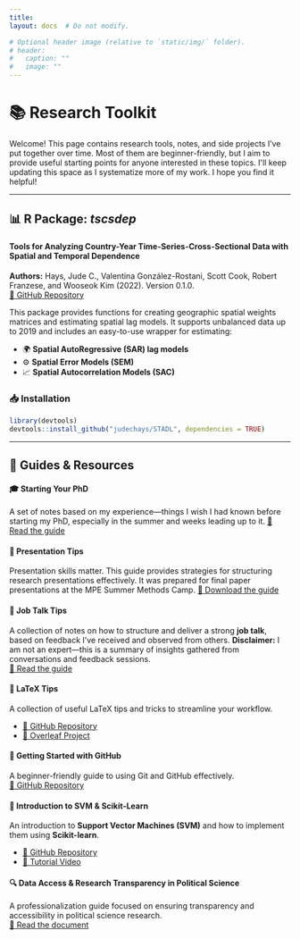 ```yaml
---
title: 
layout: docs  # Do not modify.

# Optional header image (relative to `static/img/` folder).
# header:
#   caption: ""
#   image: ""
---
```




# 📚 Research Toolkit  

Welcome! This page contains research tools, notes, and side projects I’ve put together over time. Most of them are beginner-friendly, but I aim to provide useful starting points for anyone interested in these topics. I'll keep updating this space as I systematize more of my work. I hope you find it helpful!  

---

## 📊 R Package: *tscsdep*  
#### Tools for Analyzing Country-Year Time-Series-Cross-Sectional Data with Spatial and Temporal Dependence  

**Authors:** Hays, Jude C., Valentina González-Rostani, Scott Cook, Robert Franzese, and Wooseok Kim (2022). Version 0.1.0.  
[🔗 GitHub Repository](https://github.com/judechays/STADL)  

This package provides functions for creating geographic spatial weights matrices and estimating spatial lag models. It supports unbalanced data up to 2019 and includes an easy-to-use wrapper for estimating:  
- 🌍 **Spatial AutoRegressive (SAR) lag models**  
- ⚙️ **Spatial Error Models (SEM)**  
- 📈 **Spatial Autocorrelation Models (SAC)**  

### **📥 Installation**  
```r
library(devtools)
devtools::install_github("judechays/STADL", dependencies = TRUE)
```

---

## 📖 Guides & Resources  

#### **🎓 Starting Your PhD**  
A set of notes based on my experience—things I wish I had known before starting my PhD, especially in the summer and weeks leading up to it.
[📄 Read the guide](https://gonzalez-rostani.com/img/Papers/StartingPhD2.pdf)  

#### **📢 Presentation Tips**  
Presentation skills matter. This guide provides strategies for structuring research presentations effectively. It was prepared for final paper presentations at the MPE Summer Methods Camp.
[📄 Download the guide](https://www.dropbox.com/scl/fi/k51kpz2rfdb3cbzoonjji/MPE-Final-Presentation-Guide.pdf?rlkey=bz9iowcrd0snnl2oj88j82c58&raw=1)  

#### **🎤 Job Talk Tips**  
A collection of notes on how to structure and deliver a strong **job talk**, based on feedback I’ve received and observed from others. **Disclaimer:** I am not an expert—this is a summary of insights gathered from conversations and feedback sessions.  
[📄 Read the guide](https://gonzalez-rostani.com/img/Papers/How_to_give_jobtalk.pdf)  

#### **📝 LaTeX Tips**  
A collection of useful LaTeX tips and tricks to streamline your workflow.  
- [📂 GitHub Repository](https://github.com/gonzalezrostani/Latex-Tips)  
- [📄 Overleaf Project](https://www.overleaf.com/read/rrdfvjbpfyrq)  

#### **🐙 Getting Started with GitHub**  
A beginner-friendly guide to using Git and GitHub effectively.  
[📂 GitHub Repository](https://github.com/gonzalezrostani/Beginning-with-Git/blob/master/labNotes.md)  

#### **🤖 Introduction to SVM & Scikit-Learn**  
An introduction to **Support Vector Machines (SVM)** and how to implement them using **Scikit-learn**.  
- [📂 GitHub Repository](https://github.com/gonzalezrostani/Support-Vector-Machine)  
- [🎥 Tutorial Video](https://pitt.hosted.panopto.com/Panopto/Pages/Viewer.aspx?id=5f994000-d1d1-49bf-bec2-ac810157b3b6)  

#### **🔍 Data Access & Research Transparency in Political Science**  
A professionalization guide focused on ensuring transparency and accessibility in political science research.  
[📄 Read the document](https://gonzalez-rostani.com/img/Papers/Professionalization.pdf)  


